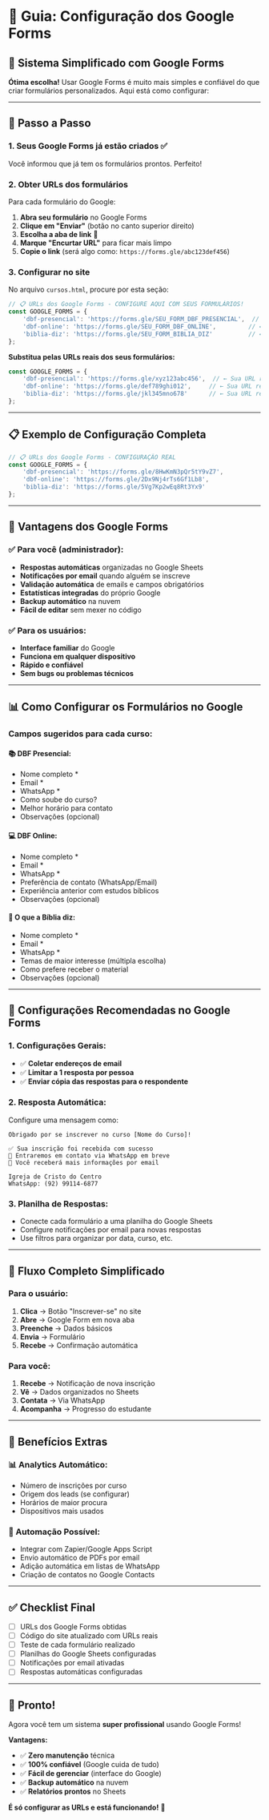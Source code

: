 # 📝 Guia: Configuração dos Google Forms

## 🎯 Sistema Simplificado com Google Forms

**Ótima escolha!** Usar Google Forms é muito mais simples e confiável do que criar formulários personalizados. Aqui está como configurar:

---

## 🚀 Passo a Passo

### **1. Seus Google Forms já estão criados** ✅
Você informou que já tem os formulários prontos. Perfeito!

### **2. Obter URLs dos formulários**

Para cada formulário do Google:

1. **Abra seu formulário** no Google Forms
2. **Clique em "Enviar"** (botão no canto superior direito)
3. **Escolha a aba de link** 🔗
4. **Marque "Encurtar URL"** para ficar mais limpo
5. **Copie o link** (será algo como: `https://forms.gle/abc123def456`)

### **3. Configurar no site**

No arquivo `cursos.html`, procure por esta seção:

```javascript
// 📋 URLs dos Google Forms - CONFIGURE AQUI COM SEUS FORMULÁRIOS!
const GOOGLE_FORMS = {
    'dbf-presencial': 'https://forms.gle/SEU_FORM_DBF_PRESENCIAL',  // ← Substitua pela URL do seu form
    'dbf-online': 'https://forms.gle/SEU_FORM_DBF_ONLINE',         // ← Substitua pela URL do seu form
    'biblia-diz': 'https://forms.gle/SEU_FORM_BIBLIA_DIZ'          // ← Substitua pela URL do seu form
};
```

**Substitua pelas URLs reais dos seus formulários:**

```javascript
const GOOGLE_FORMS = {
    'dbf-presencial': 'https://forms.gle/xyz123abc456',  // ← Sua URL real
    'dbf-online': 'https://forms.gle/def789ghi012',     // ← Sua URL real
    'biblia-diz': 'https://forms.gle/jkl345mno678'      // ← Sua URL real
};
```

---

## 📋 Exemplo de Configuração Completa

```javascript
// 📋 URLs dos Google Forms - CONFIGURAÇÃO REAL
const GOOGLE_FORMS = {
    'dbf-presencial': 'https://forms.gle/8HwKmN3pQr5tY9vZ7',
    'dbf-online': 'https://forms.gle/2Dx9Nj4rTs6Gf1Lb8',
    'biblia-diz': 'https://forms.gle/5Vg7Kp2wEq8Rt3Yx9'
};
```

---

## 🎨 Vantagens dos Google Forms

### ✅ **Para você (administrador):**
- **Respostas automáticas** organizadas no Google Sheets
- **Notificações por email** quando alguém se inscreve
- **Validação automática** de emails e campos obrigatórios
- **Estatísticas integradas** do próprio Google
- **Backup automático** na nuvem
- **Fácil de editar** sem mexer no código

### ✅ **Para os usuários:**
- **Interface familiar** do Google
- **Funciona em qualquer dispositivo**
- **Rápido e confiável**
- **Sem bugs ou problemas técnicos**

---

## 📊 Como Configurar os Formulários no Google

### **Campos sugeridos para cada curso:**

#### **📚 DBF Presencial:**
- Nome completo *
- Email *
- WhatsApp *
- Como soube do curso?
- Melhor horário para contato
- Observações (opcional)

#### **💻 DBF Online:**
- Nome completo *
- Email *
- WhatsApp *
- Preferência de contato (WhatsApp/Email)
- Experiência anterior com estudos bíblicos
- Observações (opcional)

#### **🎯 O que a Bíblia diz:**
- Nome completo *
- Email *
- WhatsApp *
- Temas de maior interesse (múltipla escolha)
- Como prefere receber o material
- Observações (opcional)

---

## 🔧 Configurações Recomendadas no Google Forms

### **1. Configurações Gerais:**
- ✅ **Coletar endereços de email**
- ✅ **Limitar a 1 resposta por pessoa**
- ✅ **Enviar cópia das respostas para o respondente**

### **2. Resposta Automática:**
Configure uma mensagem como:
```
Obrigado por se inscrever no curso [Nome do Curso]!

✅ Sua inscrição foi recebida com sucesso
📱 Entraremos em contato via WhatsApp em breve
📧 Você receberá mais informações por email

Igreja de Cristo do Centro
WhatsApp: (92) 99114-6877
```

### **3. Planilha de Respostas:**
- Conecte cada formulário a uma planilha do Google Sheets
- Configure notificações por email para novas respostas
- Use filtros para organizar por data, curso, etc.

---

## 📱 Fluxo Completo Simplificado

### **Para o usuário:**
1. **Clica** → Botão "Inscrever-se" no site
2. **Abre** → Google Form em nova aba
3. **Preenche** → Dados básicos
4. **Envia** → Formulário
5. **Recebe** → Confirmação automática

### **Para você:**
1. **Recebe** → Notificação de nova inscrição
2. **Vê** → Dados organizados no Sheets
3. **Contata** → Via WhatsApp
4. **Acompanha** → Progresso do estudante

---

## 🎯 Benefícios Extras

### **📊 Analytics Automático:**
- Número de inscrições por curso
- Origem dos leads (se configurar)
- Horários de maior procura
- Dispositivos mais usados

### **🤖 Automação Possível:**
- Integrar com Zapier/Google Apps Script
- Envio automático de PDFs por email
- Adição automática em listas de WhatsApp
- Criação de contatos no Google Contacts

---

## ✅ Checklist Final

- [ ] URLs dos Google Forms obtidas
- [ ] Código do site atualizado com URLs reais
- [ ] Teste de cada formulário realizado
- [ ] Planilhas do Google Sheets configuradas
- [ ] Notificações por email ativadas
- [ ] Respostas automáticas configuradas

---

## 🎉 Pronto!

Agora você tem um sistema **super profissional** usando Google Forms! 

**Vantagens:**
- ✅ **Zero manutenção** técnica
- ✅ **100% confiável** (Google cuida de tudo)
- ✅ **Fácil de gerenciar** (interface do Google)
- ✅ **Backup automático** na nuvem
- ✅ **Relatórios prontos** no Sheets

**É só configurar as URLs e está funcionando!** 🚀